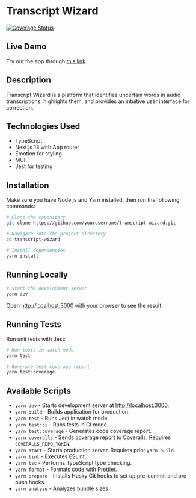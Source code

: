 # Transcript Wizard

[![Coverage Status](https://img.shields.io/badge/Code%20Coverage-Report-blue)](https://coveralls.io/github/ahmsalah/transcript-wizard?branch=main)

## Live Demo

Try out the app through [this link](https://transcript-wizard.vercel.app/).

## Description

Transcript Wizard is a platform that identifies uncertain words in audio transcriptions, highlights them, and provides an intuitive user interface for correction.

## Technologies Used

- TypeScript
- Next.js 13 with App router
- Emotion for styling
- MUI
- Jest for testing

## Installation

Make sure you have Node.js and Yarn installed, then run the following commands:

```bash
# Clone the repository
git clone https://github.com/yourusername/transcript-wizard.git

# Navigate into the project directory
cd transcript-wizard

# Install dependencies
yarn install
```

## Running Locally

```bash
# Start the development server
yarn dev
```

Open [http://localhost:3000](http://localhost:3000) with your browser to see the result.

## Running Tests

Run unit tests with Jest:

```bash
# Run tests in watch mode
yarn test

# Generate test coverage report
yarn test:coverage
```

## Available Scripts

- `yarn dev` - Starts development server at [http://localhost:3000](http://localhost:3000).
- `yarn build` - Builds application for production.
- `yarn test` - Runs Jest in watch mode.
- `yarn test:ci` - Runs tests in CI mode.
- `yarn test:coverage` - Generates code coverage report.
- `yarn coveralls` - Sends coverage report to Coveralls. Requires `COVERALLS_REPO_TOKEN`.
- `yarn start` - Starts production server. Requires prior `yarn build`.
- `yarn lint` - Executes ESLint.
- `yarn tsc` - Performs TypeScript type checking.
- `yarn format` - Formats code with Prettier.
- `yarn prepare` - Installs Husky Git hooks to set up pre-commit and pre-push hooks.
- `yarn analyze` - Analyzes bundle sizes.
